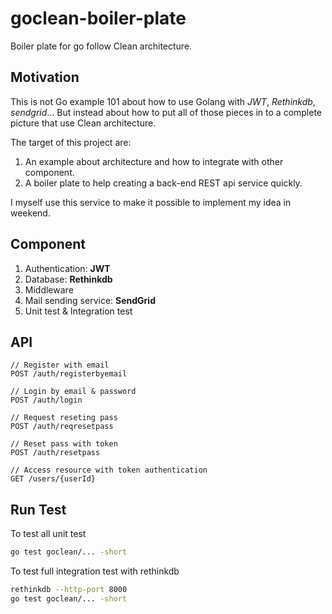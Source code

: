 # goclean-boiler-plate
Boiler plate for go follow Clean architecture.

## Motivation
This is not Go example 101 about how to use Golang with _JWT_, _Rethinkdb_, _sendgrid_...
But instead about how to put all of those pieces in to a complete picture that use Clean architecture.

The target of this project are:
1. An example about architecture and how to integrate with other component.
2. A boiler plate to help creating a back-end REST api service quickly.

I myself use this service to make it possible to implement my idea in weekend.

## Component
1. Authentication: **JWT**
2. Database: **Rethinkdb**
3. Middleware
4. Mail sending service: **SendGrid**
5. Unit test & Integration test

## API
```
// Register with email
POST /auth/registerbyemail

// Login by email & password
POST /auth/login

// Request reseting pass
POST /auth/reqresetpass

// Reset pass with token
POST /auth/resetpass

// Access resource with token authentication
GET /users/{userId}
```

## Run Test
To test all unit test
```bash
go test goclean/... -short
```

To test full integration test with rethinkdb
```bash
rethinkdb --http-port 8000
go test goclean/... -short
```
